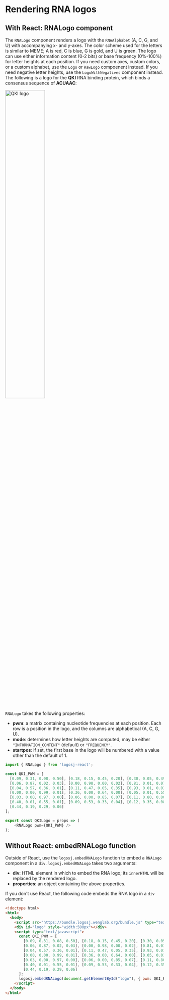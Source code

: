 # Rendering RNA logos

## With React: RNALogo component

The `RNALogo` component renders a logo with the `RNAAlphabet` (A, C, G, and U) with accompanying x- and y-axes.
The color scheme used for the letters is similar to MEME; A is red, C is blue, G is gold, and U is green.
The logo can use either information content (0-2 bits) or base frequency (0%-100%) for letter heights at each
position. If you need custom axes, custom colors, or a custom alphabet, use the `Logo` or `RawLogo` compoenent instead.
If you need negative letter heights, use the `LogoWithNegatives` component instead. The following is a logo for the
**QKI** RNA binding protein, which binds a consensus sequence of **ACUAAC**:

<img alt="QKI logo" src="http://logosj.wenglab.org/svg/eyJwd20iOltbMC43LDAuMSwwLjEsMC4xXSxbMCwxLDAsMF0sWzAsMCwwLDFdLFsxLDAsMCwwXSxbMSwwLDAsMF0sWzAsMSwwLDBdLFswLjMsMC4yLDAuMywwLjJdXSwidHlwZWlkIjoxLCJzY2FsZSI6MSwiaXNmcmVxIjpmYWxzZSwiZmlyc3RiYXNlIjoxLCJnbHlwaG1hcCI6W3sicmVnZXgiOiJBIiwiY29sb3IiOiJyZWQifSx7InJlZ2V4IjoiQyIsImNvbG9yIjoiYmx1ZSJ9LHsicmVnZXgiOiJHIiwiY29sb3IiOiJvcmFuZ2UifSx7InJlZ2V4IjoiVSIsImNvbG9yIjoiIzIyOGIyMiJ9XX0=" width="50%" />

`RNALogo` takes the following properties:

* **pwm**: a matrix containing nucleotide frequencies at each position. Each
row is a position in the logo, and the columns are alphabetical (A, C, G, U).
* **mode**: determines how letter heights are computed; may be either
`"INFORMATION_CONTENT"` (default) or `"FREQUENCY"`.
* **startpos**: if set, the first base in the logo will be numbered with a
value other than the default of 1.

```js
import { RNALogo } from 'logosj-react';

const QKI_PWM = [
  [0.09, 0.31, 0.08, 0.50], [0.18, 0.15, 0.45, 0.20], [0.30, 0.05, 0.49, 0.14],
  [0.06, 0.87, 0.02, 0.03], [0.00, 0.98, 0.00, 0.02], [0.81, 0.01, 0.07, 0.09], 
  [0.04, 0.57, 0.36, 0.01], [0.11, 0.47, 0.05, 0.35], [0.93, 0.01, 0.03, 0.01],
  [0.00, 0.00, 0.99, 0.01], [0.36, 0.00, 0.64, 0.00], [0.05, 0.01, 0.55, 0.37], 
  [0.03, 0.00, 0.97, 0.00], [0.06, 0.00, 0.85, 0.07], [0.11, 0.80, 0.00, 0.07],
  [0.40, 0.01, 0.55, 0.01], [0.09, 0.53, 0.33, 0.04], [0.12, 0.35, 0.08, 0.43], 
  [0.44, 0.19, 0.29, 0.06]
];

export const QKILogo = props => (
    <RNALogo pwm={QKI_PWM} />
);
```

## Without React: embedRNALogo function

Outside of React, use the `logosj.embedRNALogo` function to embed a `RNALogo` component in a `div`.
`logosj.embedRNALogo` takes two arguments:

* **div**: HTML element in which to embed the RNA logo; its `innerHTML` will be
replaced by the rendered logo.
* **properties**: an object containing the above properties.

If you don't use React, the following code embeds the RNA logo in a `div` element:

```html
<!doctype html>
<html>
  <body>
    <script src="https://bundle.logosj.wenglab.org/bundle.js" type="text/javascript"></script>
    <div id="logo" style="width:500px"></div>
    <script type="text/javascript">
      const QKI_PWM = [
        [0.09, 0.31, 0.08, 0.50], [0.18, 0.15, 0.45, 0.20], [0.30, 0.05, 0.49, 0.14],
        [0.06, 0.87, 0.02, 0.03], [0.00, 0.98, 0.00, 0.02], [0.81, 0.01, 0.07, 0.09], 
        [0.04, 0.57, 0.36, 0.01], [0.11, 0.47, 0.05, 0.35], [0.93, 0.01, 0.03, 0.01],
        [0.00, 0.00, 0.99, 0.01], [0.36, 0.00, 0.64, 0.00], [0.05, 0.01, 0.55, 0.37], 
        [0.03, 0.00, 0.97, 0.00], [0.06, 0.00, 0.85, 0.07], [0.11, 0.80, 0.00, 0.07],
        [0.40, 0.01, 0.55, 0.01], [0.09, 0.53, 0.33, 0.04], [0.12, 0.35, 0.08, 0.43], 
        [0.44, 0.19, 0.29, 0.06]
      ];
      logosj.embedRNALogo(document.getElementById("logo"), { pwm: QKI_PWM });
    </script>
  </body>
</html>
```
